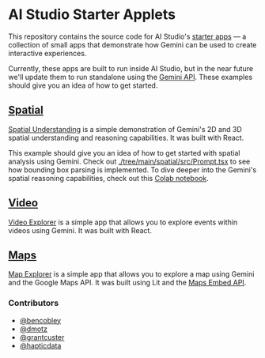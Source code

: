 # AI Studio Starter Applets

This repository contains the source code for AI Studio's
[starter apps](https://aistudio.google.com/app/starter-apps) — a collection of
small apps that demonstrate how Gemini can be used to create interactive
experiences.

Currently, these apps are built to run inside AI Studio, but in the near future
we'll update them to run standalone using the
[Gemini API](https://ai.google.dev/gemini-api/docs). These examples should give
you an idea of how to get started.

## [Spatial](/spatial/)

[Spatial Understanding](https://aistudio.google.com/app/starter-apps/spatial) is
a simple demonstration of Gemini's 2D and 3D spatial understanding and reasoning
capabilities. It was built with React.

This example should give you an idea of how to get started with spatial analysis
using Gemini. Check out
[./tree/main/spatial/src/Prompt.tsx](/spatial/src/Prompt.tsx) to see how
bounding box parsing is implemented. To dive deeper into the Gemini's spatial
reasoning capabilities, check out this
[Colab notebook](https://github.com/google-gemini/cookbook/blob/main/gemini-2/spatial_understanding.ipynb).

## [Video](/video/)

[Video Explorer](https://aistudio.google.com/app/starter-apps/video) is a simple
app that allows you to explore events within videos using Gemini. It was built
with React.

## [Maps](/maps/)

[Map Explorer](https://aistudio.google.com/app/starter-apps/map) is a simple app
that allows you to explore a map using Gemini and the Google Maps API. It was
built using Lit and the
[Maps Embed API](https://developers.google.com/maps/documentation/embed/get-started).

### Contributors

- [@bencobley](https://github.com/bencobley)
- [@dmotz](https://github.com/dmotz)
- [@grantcuster](https://github.com/grantcuster)
- [@hapticdata](https://github.com/hapticdata)
